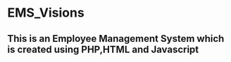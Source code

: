 # EMS_Visions
## This is an Employee Management System which is created using PHP,HTML and Javascript
